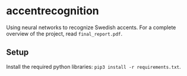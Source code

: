 # accentrecognition
Using neural networks to recognize Swedish accents. For a complete overview of the project, read `final_report.pdf`.

## Setup

Install the required python libraries: `pip3 install -r requirements.txt`.

